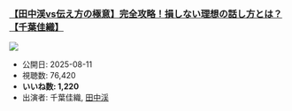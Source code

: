### [【田中渓vs伝え方の極意】完全攻略！損しない理想の話し方とは？【千葉佳織】](https://www.youtube.com/watch?v=XY72m-v_Jbw)
[![](https://img.youtube.com/vi/XY72m-v_Jbw/sddefault.jpg)](https://www.youtube.com/watch?v=XY72m-v_Jbw)
-   公開日: 2025-08-11
-   視聴数: 76,420
-   **いいね数: 1,220**
-   出演者: 千葉佳織, [田中渓](/rehacq_fan/people/田中渓 "wikilink")
